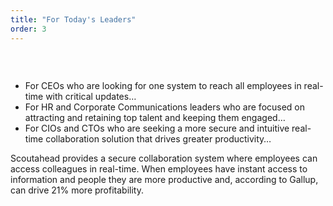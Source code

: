 ```yaml
---
title: "For Today's Leaders"
order: 3
---
```



##### &nbsp;

* For CEOs who are looking for one system to reach all employees in real-time with critical updates…
* For HR and Corporate Communications leaders who are focused on attracting and retaining top talent and keeping them engaged…
* For CIOs and CTOs who are seeking a more secure and intuitive real-time collaboration solution that drives greater productivity…

Scoutahead provides a secure collaboration system where employees can access colleagues in real-time. When employees have instant access to information and people they are more productive and, according to Gallup, can drive 21% more profitability.